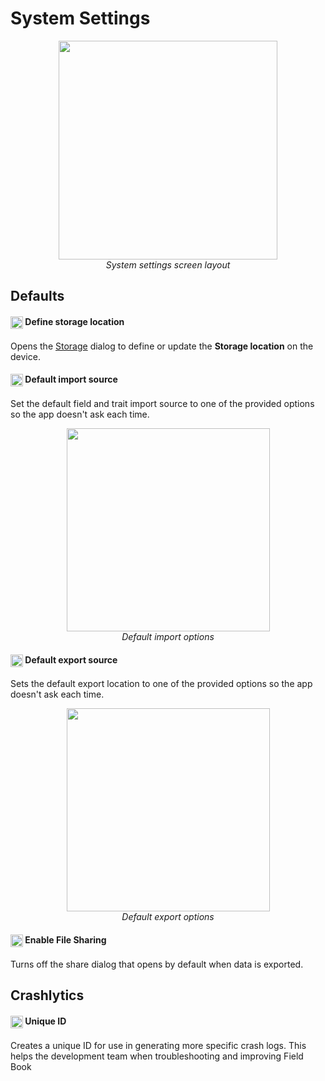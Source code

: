 System Settings
===============

<figure align="center" class="image">
  <img src="_static/images/settings/system/settings_system_framed.png" width="350px"> 
  <figcaption><i>System settings screen layout</i></figcaption> 
</figure>

Defaults
--------

#### <img ref="sd" style="vertical-align: middle;" src="_static/icons/settings/system/sd.png" width="20px">  Define storage location

Opens the <a href="#/storage">Storage</a> dialog to define or update the **Storage location** on the device.

#### <img ref="import" style="vertical-align: middle;" src="_static/icons/settings/system/application-import.png" width="20px"> Default import source

Set the default field and trait import source to one of the provided
options so the app doesn't ask each time.

<figure align="center" class="image">
  <img src="_static/images/settings/system/settings_system_import_sources.png" width="325px"> 
  <figcaption><i>Default import options</i></figcaption> 
</figure>

#### <img ref="export" style="vertical-align: middle;" src="_static/icons/settings/system/application-export.png" width="20px"> Default export source

Sets the default export location to one of the provided options so the
app doesn't ask each time.

<figure align="center" class="image">
  <img src="_static/images/settings/system/settings_system_export_sources.png" width="325px"> 
  <figcaption><i>Default export options</i></figcaption> 
</figure>

#### <img ref="sharing" style="vertical-align: middle;" src="_static/icons/settings/behavior/share.png" width="20px"> Enable File Sharing

Turns off the share dialog that opens by default when data is exported.

Crashlytics
-----------

#### <img ref="id" style="vertical-align: middle;" src="_static/icons/settings/profile/card-account-details-outline.png" width="20px"> Unique ID

Creates a unique ID for use in generating more specific crash logs. This
helps the development team when troubleshooting and improving Field Book